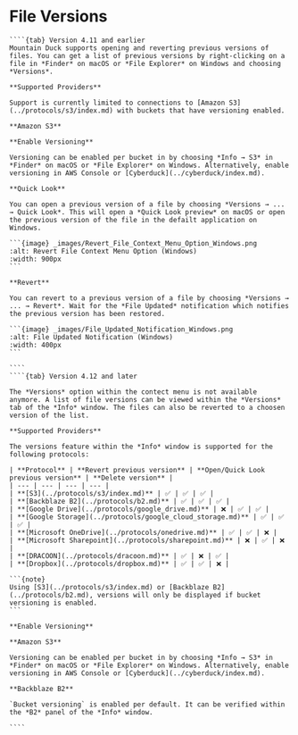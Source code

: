 File Versions
====

`````{tabs}
````{tab} Version 4.11 and earlier
Mountain Duck supports opening and reverting previous versions of files. You can get a list of previous versions by right-clicking on a file in *Finder* on macOS or *File Explorer* on Windows and choosing *Versions*.

**Supported Providers**

Support is currently limited to connections to [Amazon S3](../protocols/s3/index.md) with buckets that have versioning enabled.

**Amazon S3**

**Enable Versioning**

Versioning can be enabled per bucket in by choosing *Info → S3* in *Finder* on macOS or *File Explorer* on Windows. Alternatively, enable versioning in AWS Console or [Cyberduck](../cyberduck/index.md).

**Quick Look**

You can open a previous version of a file by choosing *Versions → ... → Quick Look*. This will open a *Quick Look preview* on macOS or open the previous version of the file in the defailt application on Windows.

```{image} _images/Revert_File_Context_Menu_Option_Windows.png
:alt: Revert File Context Menu Option (Windows)
:width: 900px
```

**Revert**

You can revert to a previous version of a file by choosing *Versions → ... → Revert*. Wait for the *File Updated* notification which notifies the previous version has been restored.

```{image} _images/File_Updated_Notification_Windows.png
:alt: File Updated Notification (Windows)
:width: 400px
```

````
````{tab} Version 4.12 and later

The *Versions* option within the contect menu is not available anymore. A list of file versions can be viewed within the *Versions* tab of the *Info* window. The files can also be reverted to a choosen version of the list.

**Supported Providers**

The versions feature within the *Info* window is supported for the following protocols:

| **Protocol** | **Revert previous version** | **Open/Quick Look previous version** | **Delete version** |
| --- | --- | --- | --- |
| **[S3](../protocols/s3/index.md)** | ✅ | ✅ | ✅ |
| **[Backblaze B2](../protocols/b2.md)** | ✅ | ✅ | ✅ |
| **[Google Drive](../protocols/google_drive.md)** | ❌ | ✅ | ✅ |
| **[Google Storage](../protocols/google_cloud_storage.md)** | ✅ | ✅ | ✅ |
| **[Microsoft OneDrive](../protocols/onedrive.md)** | ✅ | ✅ | ❌ |
| **[Microsoft Sharepoint](../protocols/sharepoint.md)** | ❌ | ✅ | ❌ |
| **[DRACOON](../protocols/dracoon.md)** | ✅ | ❌ | ✅ |
| **[Dropbox](../protocols/dropbox.md)** | ✅ | ✅ | ❌ |

```{note}
Using [S3](../protocols/s3/index.md) or [Backblaze B2](../protocols/b2.md), versions will only be displayed if bucket versioning is enabled.
```

**Enable Versioning**

**Amazon S3**

Versioning can be enabled per bucket in by choosing *Info → S3* in *Finder* on macOS or *File Explorer* on Windows. Alternatively, enable versioning in AWS Console or [Cyberduck](../cyberduck/index.md).

**Backblaze B2**

`Bucket versioning` is enabled per default. It can be verified within the *B2* panel of the *Info* window.

````
`````